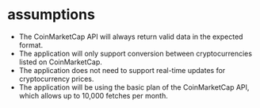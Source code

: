 # assumptions

- The CoinMarketCap API will always return valid data in the expected format.
- The application will only support conversion between cryptocurrencies listed on CoinMarketCap.
- The application does not need to support real-time updates for cryptocurrency prices.
- The application will be using the basic plan of the CoinMarketCap API, which allows up to 10,000 fetches per month.
